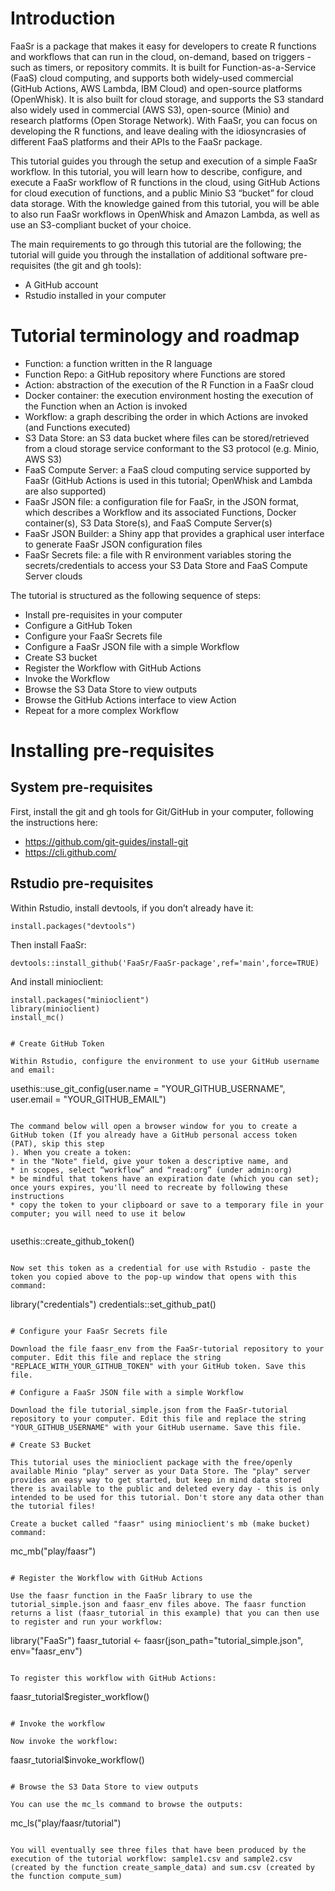 # Introduction

FaaSr is a package that makes it easy for developers to create R functions and workflows that can run in the cloud, on-demand, based on triggers - such as timers, or repository commits. It is built for Function-as-a-Service (FaaS) cloud computing, and supports both widely-used commercial (GitHub Actions, AWS Lambda, IBM Cloud) and open-source platforms (OpenWhisk). It is also built for cloud storage, and supports the S3 standard also widely used in commercial (AWS S3), open-source (Minio) and research platforms (Open Storage Network). With FaaSr, you can focus on developing the R functions, and leave dealing with the idiosyncrasies of different FaaS platforms and their APIs to the FaaSr package.

This tutorial guides you through the setup and execution of a simple FaaSr workflow. In this tutorial, you will learn how to describe, configure, and execute a FaaSr workflow of R functions in the cloud, using GitHub Actions for cloud execution of functions, and a public Minio S3 “bucket” for cloud data storage. With the knowledge gained from this tutorial, you will be able to also run FaaSr workflows in OpenWhisk and Amazon Lambda, as well as use an S3-compliant bucket of your choice. 

The main requirements to go through this tutorial are the following; the tutorial will guide you through the installation of additional software pre-requisites (the git and gh tools):

* A GitHub account
* Rstudio installed in your computer

# Tutorial terminology and roadmap

* Function: a function written in the R language
* Function Repo: a GitHub repository where Functions are stored
* Action: abstraction of the execution of the R Function in a FaaSr cloud
* Docker container: the execution environment hosting the execution of the Function when an Action is invoked
* Workflow: a graph describing the order in which Actions are invoked (and Functions executed)
* S3 Data Store: an S3 data bucket where files can be stored/retrieved from a cloud storage service conformant to the S3 protocol (e.g. Minio, AWS S3)
* FaaS Compute Server: a FaaS cloud computing service supported by FaaSr (GitHub Actions is used in this tutorial; OpenWhisk and Lambda are also supported)
* FaaSr JSON file: a configuration file for FaaSr, in the JSON format, which describes a Workflow and its associated Functions, Docker container(s), S3 Data Store(s), and FaaS Compute Server(s)
* FaaSr JSON Builder: a Shiny app that provides a graphical user interface to generate FaaSr JSON configuration files
* FaaSr Secrets file: a file with R environment variables storing the secrets/credentials to access your S3 Data Store and FaaS Compute Server clouds

The tutorial is structured as the following sequence of steps:

* Install pre-requisites in your computer
* Configure a GitHub Token
* Configure your FaaSr Secrets file
* Configure a FaaSr JSON file with a simple Workflow
* Create S3 bucket
* Register the Workflow with GitHub Actions
* Invoke the Workflow
* Browse the S3 Data Store to view outputs
* Browse the GitHub Actions interface to view Action 
* Repeat for a more complex Workflow

# Installing pre-requisites

## System pre-requisites
First, install the git and gh tools for Git/GitHub in your computer, following the instructions here:

* https://github.com/git-guides/install-git
* https://cli.github.com/

## Rstudio pre-requisites

Within Rstudio, install devtools, if you don’t already have it:

```
install.packages("devtools")
```

Then install FaaSr:

```
devtools::install_github('FaaSr/FaaSr-package',ref='main',force=TRUE)
```

And install minioclient:

```
install.packages("minioclient")
library(minioclient)
install_mc()
```

```

# Create GitHub Token

Within Rstudio, configure the environment to use your GitHub username and email:

```
usethis::use_git_config(user.name = "YOUR_GITHUB_USERNAME", user.email = "YOUR_GITHUB_EMAIL")
```

The command below will open a browser window for you to create a GitHub token (If you already have a GitHub personal access token (PAT), skip this step
). When you create a token: 
* in the "Note" field, give your token a descriptive name, and
* in scopes, select “workflow” and “read:org” (under admin:org)
* be mindful that tokens have an expiration date (which you can set); once yours expires, you'll need to recreate by following these instructions
* copy the token to your clipboard or save to a temporary file in your computer; you will need to use it below
  
```
usethis::create_github_token()
```

Now set this token as a credential for use with Rstudio - paste the token you copied above to the pop-up window that opens with this command:

```
library("credentials")
credentials::set_github_pat()
```

# Configure your FaaSr Secrets file

Download the file faasr_env from the FaaSr-tutorial repository to your computer. Edit this file and replace the string "REPLACE_WITH_YOUR_GITHUB_TOKEN" with your GitHub token. Save this file.

# Configure a FaaSr JSON file with a simple Workflow

Download the file tutorial_simple.json from the FaaSr-tutorial repository to your computer. Edit this file and replace the string "YOUR_GITHUB_USERNAME" with your GitHub username. Save this file.

# Create S3 Bucket

This tutorial uses the minioclient package with the free/openly available Minio "play" server as your Data Store. The "play" server provides an easy way to get started, but keep in mind data stored there is available to the public and deleted every day - this is only intended to be used for this tutorial. Don't store any data other than the tutorial files!

Create a bucket called "faasr" using minioclient's mb (make bucket) command:

```
mc_mb("play/faasr")
```

# Register the Workflow with GitHub Actions

Use the faasr function in the FaaSr library to use the tutorial_simple.json and faasr_env files above. The faasr function returns a list (faasr_tutorial in this example) that you can then use to register and run your workflow:

```
library("FaaSr")
faasr_tutorial <- faasr(json_path="tutorial_simple.json", env="faasr_env")
```

To register this workflow with GitHub Actions:

```
faasr_tutorial$register_workflow()
```

# Invoke the workflow

Now invoke the workflow:

```
faasr_tutorial$invoke_workflow()
```

# Browse the S3 Data Store to view outputs

You can use the mc_ls command to browse the outputs:

```
mc_ls("play/faasr/tutorial")
```

You will eventually see three files that have been produced by the execution of the tutorial workflow: sample1.csv and sample2.csv (created by the function create_sample_data) and sum.csv (created by the function compute_sum)




